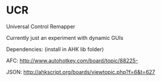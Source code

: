 UCR
===

Universal Control Remapper

Currently just an experiment with dynamic GUIs

Dependencies:
(install in AHK lib folder)

AFC: http://www.autohotkey.com/board/topic/88225-

JSON: http://ahkscript.org/boards/viewtopic.php?f=6&t=627
